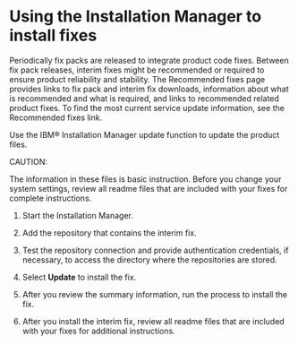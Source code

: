 # Using the Installation Manager to install fixes

Periodically fix packs are released to integrate product code fixes. Between fix pack releases, interim fixes might be recommended or required to ensure product reliability and stability. The Recommended fixes page provides links to fix pack and interim fix downloads, information about what is recommended and what is required, and links to recommended related product fixes. To find the most current service update information, see the Recommended fixes link.

Use the IBM® Installation Manager update function to update the product files.

CAUTION:

The information in these files is basic instruction. Before you change your system settings, review all readme files that are included with your fixes for complete instructions.

1.  Start the Installation Manager.

2.  Add the repository that contains the interim fix.

3.  Test the repository connection and provide authentication credentials, if necessary, to access the directory where the repositories are stored.

4.  Select **Update** to install the fix.

5.  After you review the summary information, run the process to install the fix.

6.  After you install the interim fix, review all readme files that are included with your fixes for additional instructions.


<!-- ???+ info "Related information**  


[Recommended fixes and updates for HCL Portal and Web Content Management](https://support.hcltechsw.com/csm) -->

